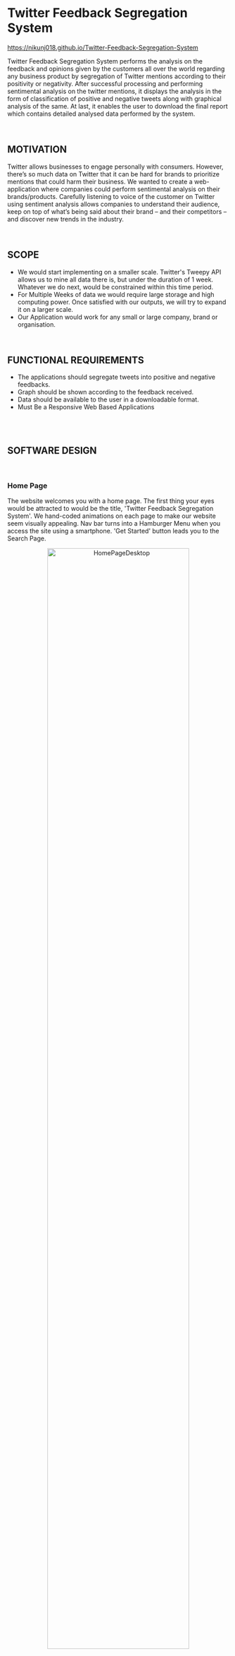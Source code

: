 # **Twitter Feedback Segregation System**
<a href="https://nikunj018.github.io/Twitter-Feedback-Segregation-System/" target="_blank">https://nikunj018.github.io/Twitter-Feedback-Segregation-System</a>

Twitter Feedback Segregation System performs the analysis on the feedback and opinions given by the customers all over the world regarding any business product by segregation of Twitter mentions according to their positivity or negativity. After successful processing and performing sentimental analysis on the twitter mentions, it displays the analysis in the form of classification of positive and negative tweets along with graphical analysis of the same. At last, it enables the user to download the final report which contains detailed analysed data performed by the system.

<br/>

## **MOTIVATION**
Twitter allows businesses to engage personally with consumers. However, there’s so much data on Twitter that it can be hard for brands to prioritize mentions that could harm their business.
We wanted to create a web-application where companies could perform sentimental analysis on their brands/products.
Carefully listening to voice of the customer on Twitter using sentiment analysis allows companies to understand their audience, keep on top of what’s being said about their brand – and their competitors – and discover new trends in the industry.

<br/>

## **SCOPE**
- We would start implementing on a smaller scale. Twitter's Tweepy API allows us to mine all data there is, but under the duration of 1 week. Whatever we do next, would be constrained within this time period.
- For Multiple Weeks of data we would require large storage and high computing power. Once satisfied with our outputs, we will try to expand it on a larger scale. 
- Our Application would work for any small or large company, brand or organisation.

<br/>

## **FUNCTIONAL REQUIREMENTS**
- The applications should segregate tweets into positive and negative feedbacks.
- Graph should be shown according to the feedback received.
- Data should be available to the user in a downloadable format.
- Must Be a Responsive Web Based Applications

<br/><br/>

## **SOFTWARE DESIGN**
<br/>

### **Home Page**
The website welcomes you with a home page. The first thing your eyes would be attracted to would be the title, 'Twitter Feedback Segregation System'. We hand-coded animations on each page to make our website seem visually appealing. Nav bar turns into a Hamburger Menu when you access the site using a smartphone. 'Get Started' button leads you to the Search Page.

<center><img align="center" alt="HomePageDesktop" width="80%" src="https://raw.githubusercontent.com/Rain1213/TwitterFeedbackSegregationSystem/main/Screenshots/HomeDesktop.jpeg" /></center>
<br/>
<center><img align="center" alt="HomePageMobile" width="25%" src="https://raw.githubusercontent.com/Rain1213/TwitterFeedbackSegregationSystem/main/Screenshots/HomeMobile.jpeg" /></center>
<br/><br/>

### **Search Page**
The core of our website, the Search page, simply requires two inputs from the user; the Mention you need to search and Number of Tweets you need the website to process.

<center><img align="center" alt="SearchPageDesktop" width="80%" src="https://raw.githubusercontent.com/Rain1213/TwitterFeedbackSegregationSystem/main/Screenshots/SearchDesktop.jpeg" /></center>
<br/>
<center><img align="center" alt="SearchPageMobile" width="25%" src="https://raw.githubusercontent.com/Rain1213/TwitterFeedbackSegregationSystem/main/Screenshots/SearchMobile.jpeg" /></center>
<br/><br/>

One fantastic functionality of this website is it doesn't wait for all the tweets to be processed at once and then finally give you your output. The process is quite Dynamic once atleast 100 tweets are fetched and you are presented with a loader view at the top to keep a track of how many tweets have been processed upto now.

<center><img align="center" alt="SearchingPageDesktop" width="80%" src="https://raw.githubusercontent.com/Rain1213/TwitterFeedbackSegregationSystem/main/Screenshots/SearchingDesktop.jpeg" /></center>
<br/>
<center><img align="center" alt="SearchingPageMobile" width="25%" src="https://raw.githubusercontent.com/Rain1213/TwitterFeedbackSegregationSystem/main/Screenshots/SearchingMobile.jpeg" /></center>
<br/><br/>

As the tweets are fetched dynamically, our Bar Graph adjusts itself. Graph is a display of sentimental analysis that has been performed on the fetched tweets. The user can observe whether the Twitter Mention (s)he has searched for has a Negative, Positive or a Neutral Bias. At the bottom an Analysis Report would be made available to be downloaded for the user.

<center><img align="center" alt="ChartDesktop" width="80%" src="https://raw.githubusercontent.com/Rain1213/TwitterFeedbackSegregationSystem/main/Screenshots/ChartDesktop.jpeg" /></center>
<br/>
<center><img align="center" alt="ChartMobile" width="25%" src="https://raw.githubusercontent.com/Rain1213/TwitterFeedbackSegregationSystem/main/Screenshots/ChartMobile.jpeg" /></center>
<br/><br/>

If you fancy looking at the demography of the users using this particular Mention in their tweets, you are also presented with a World Map.

<center><img align="center" alt="MapDesktop" width="80%" src="https://raw.githubusercontent.com/Rain1213/TwitterFeedbackSegregationSystem/main/Screenshots/MapDesktop.jpeg" /></center>
<br/>
<center><img align="center" alt="MapMobile" width="25%" src="https://raw.githubusercontent.com/Rain1213/TwitterFeedbackSegregationSystem/main/Screenshots/MapMobile.jpeg" /></center>
<br/><br/>

Below the Map View, the user can have a look at the 'Top 5' Negative and Postive Tweets, out of the many tweets the website just processed. This would give our user an idea about what the customers/users usually appreciate and what they dislike.

<center><img align="center" alt="Tweets" width="25%" src="https://raw.githubusercontent.com/Rain1213/TwitterFeedbackSegregationSystem/main/Screenshots/Tweet.jpeg" /></center>
<br/><br/>

*For Privacy Reasons The Team Page has been made Unavailable.*
<br/><br/>

## **SUMMARY**
Twitter Feedback Analysis is about knowing the overall feedback and opinions given by the customers all over the world regarding any business product by segregation of Twitter mentions according to their positivity or negativity. This system would enable the organization or company to know the responses of the customers towards their products, their advantages and disadvantages, and how well their products are accepted by the society which would help them to increase their scope of improvement and profits for a particular product.
<br/><br/>
## **THE TEAM**
I would like to thank my fellow members who helped with this project's growth and success.

 Below you would find their Github Profiles:
 - [Vaspar](https://github.com/Vaspar-a)
 - [Rishabh](https://github.com/Rain1213)
 - [Vidit631](https://github.com/Vidit631)
 - [Aliabbas](https://github.com/Aliabbas78692)
